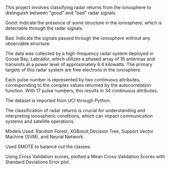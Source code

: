 This project involves classifying radar returns from the ionosphere to distinguish between "good" and "bad" radar signals.

Good: Indicate the presence of some structure in the ionosphere, which is detectable through the radar signals.

Bad: Indicate the signals passed through the ionosphere without any observable structure.

The data was collected by a high-frequency radar system deployed in Goose Bay, Labrador, which utilizes a phased array of 16 antennas and transmits at a power level of approximately 6.4 kilowatts.
The primary targets of this radar system are free electrons in the ionosphere.

Each pulse number is represented by two continuous attributes, corresponding to the complex values returned by the autocorrelation function.
With 17 pulse numbers, this results in 34 continuous attributes.

The dataset is imported from UCI through Python.

The classification of radar returns is crucial for understanding and interpreting ionospheric conditions, which can impact communication systems and satellite operations.

Models Used: Random Forest, XGBoost,Decision Tree, Support Vector Machine (SVM), and Neural Network.

Used SMOTE to balance out the classes. 

Using Cross Validation scores, plotted a Mean Cross-Validation Scores with Standard Deviations Error plot.
